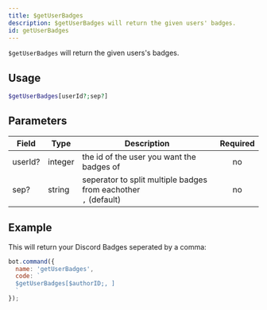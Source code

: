 ```yaml
---
title: $getUserBadges 
description: $getUserBadges will return the given users' badges.
id: getUserBadges
---
```


`$getUserBadges` will return the given users's badges.

## Usage

```php
$getUserBadges[userId?;sep?]
```

## Parameters 


| Field   | Type    | Description                                                          | Required |
| ------- | ------- | -------------------------------------------------------------------- | :------: |
| userId? | integer | the id of the user you want the badges of                            |    no    |
| sep?    | string  | seperator to split multiple badges from eachother <br /> `,` (default) |    no    |


## Example

This will return your Discord Badges seperated by a comma:

```javascript
bot.command({
  name: 'getUserBadges',
  code: `
  $getUserBadges[$authorID;, ]
  `
});
```